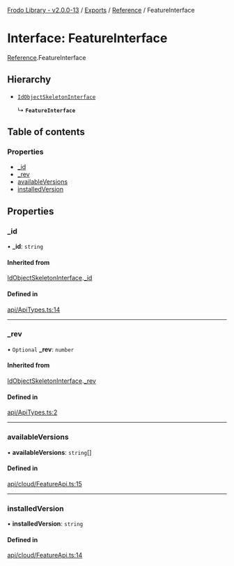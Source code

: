 [Frodo Library - v2.0.0-13](../README.md) / [Exports](../modules.md) / [Reference](../modules/Reference.md) / FeatureInterface

# Interface: FeatureInterface

[Reference](../modules/Reference.md).FeatureInterface

## Hierarchy

- [`IdObjectSkeletonInterface`](Reference.IdObjectSkeletonInterface.md)

  ↳ **`FeatureInterface`**

## Table of contents

### Properties

- [\_id](Reference.FeatureInterface.md#_id)
- [\_rev](Reference.FeatureInterface.md#_rev)
- [availableVersions](Reference.FeatureInterface.md#availableversions)
- [installedVersion](Reference.FeatureInterface.md#installedversion)

## Properties

### \_id

• **\_id**: `string`

#### Inherited from

[IdObjectSkeletonInterface](Reference.IdObjectSkeletonInterface.md).[_id](Reference.IdObjectSkeletonInterface.md#_id)

#### Defined in

[api/ApiTypes.ts:14](https://github.com/vscheuber/frodo-lib/blob/114bd67/src/api/ApiTypes.ts#L14)

___

### \_rev

• `Optional` **\_rev**: `number`

#### Inherited from

[IdObjectSkeletonInterface](Reference.IdObjectSkeletonInterface.md).[_rev](Reference.IdObjectSkeletonInterface.md#_rev)

#### Defined in

[api/ApiTypes.ts:2](https://github.com/vscheuber/frodo-lib/blob/114bd67/src/api/ApiTypes.ts#L2)

___

### availableVersions

• **availableVersions**: `string`[]

#### Defined in

[api/cloud/FeatureApi.ts:15](https://github.com/vscheuber/frodo-lib/blob/114bd67/src/api/cloud/FeatureApi.ts#L15)

___

### installedVersion

• **installedVersion**: `string`

#### Defined in

[api/cloud/FeatureApi.ts:14](https://github.com/vscheuber/frodo-lib/blob/114bd67/src/api/cloud/FeatureApi.ts#L14)
